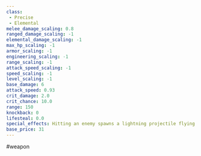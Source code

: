 ```yaml
---
class: 
 - Precise
 - Elemental
melee_damage_scaling: 0.8
ranged_damage_scaling: -1
elemental_damage_scaling: -1
max_hp_scaling: -1
armor_scaling: -1
engineering_scaling: -1
range_scaling: -1
attack_speed_scaling: -1
speed_scaling: -1
level_scaling: -1
base_damage: 6
attack_speed: 0.93
crit_damage: 2.0
crit_chance: 10.0
range: 150
knockback: 0
lifesteal: 0.0
special_effects: Hitting an enemy spawns a lightning projectile flying towards another random enemy that bounces -/1/2/3 times and inflicts 5/8/12/15 + (100%) damage
base_price: 31
---
```

#weapon